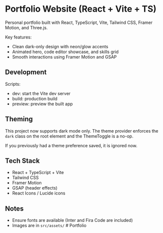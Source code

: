 # Portfolio Website (React + Vite + TS)

Personal portfolio built with React, TypeScript, Vite, Tailwind CSS, Framer Motion, and Three.js.

Key features:
- Clean dark-only design with neon/glow accents
- Animated hero, code editor showcase, and skills grid
- Smooth interactions using Framer Motion and GSAP

## Development

Scripts:
- dev: start the Vite dev server
- build: production build
- preview: preview the built app

## Theming

This project now supports dark mode only. The theme provider enforces the `dark` class on the root element and the ThemeToggle is a no-op.

If you previously had a theme preference saved, it is ignored now.

## Tech Stack
- React + TypeScript + Vite
- Tailwind CSS
- Framer Motion
- GSAP (header effects)
- React Icons / Lucide icons

## Notes
- Ensure fonts are available (Inter and Fira Code are included)
- Images are in `src/assets/`
#   P o r t f o l i o  
 